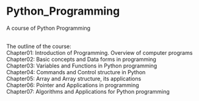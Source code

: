 # Python_Programming <br>
A course of Python Programming <br> <br>

The outline of the course: <br>
Chapter01: Introduction of Programming. Overview of computer programs <br>
Chapter02: Basic concepts and Data forms in programming <br>
Chapter03: Variables and Functions in Python programming <br>
Chapter04: Commands and Control structure in Python <br>
Chapter05: Array and Array structure, its applications <br>
Chapter06: Pointer and Applications in programming <br>
Chapter07: Algorithms and Applications for Python programming
